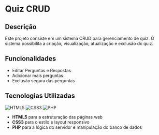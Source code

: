 # Quiz CRUD

## Descrição

Este projeto consiste em um sistema CRUD para gerenciamento de quiz. O sistema possibilita a criação, visualização, atualização e exclusão do quiz.

## Funcionalidades

- Editar Perguntas e Respostas
- Adicionar mais perguntas
- Exclusão segura das perguntas

## Tecnologias Utilizadas

![HTML5](https://img.shields.io/badge/HTML5-E34F26?style=flat-square&logo=html5&logoColor=white)
![CSS3](https://img.shields.io/badge/CSS3-1572B6?style=flat-square&logo=css3&logoColor=white)
![PHP](https://img.shields.io/badge/PHP-777BB4?style=flat-square&logo=php&logoColor=white)


- **HTML5** para a estruturação das páginas web  
- **CSS3** para o estilo e layout responsivo  
- **PHP** para a lógica do servidor e manipulação do banco de dados
